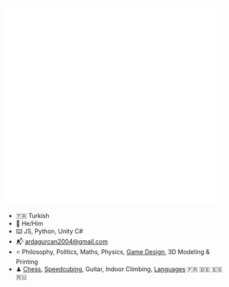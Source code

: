 <div align="center">  
 
![Arda's GitHub stats](https://github.com/ArdaGurcan/ArdaGurcan/blob/main/github-metrics.svg)
 
 </div>
 
- 🇹🇷 Turkish
- 🥚 He/Him
- ⌨️ JS, Python, Unity C#
- 📬 ardagurcan2004@gmail.com
- ⭐ Philosophy, Politics, Maths, Physics, [Game Design](https://agurcan.itch.io), 3D Modeling & Printing
- ♟ [Chess](https://www.chess.com/member/agurcan), [Speedcubing](https://www.worldcubeassociation.org/persons/2018GURC01), Guitar, Indoor Climbing, [Languages](https://www.duolingo.com/profile/ArdaGurcan) 🇫🇷 🇩🇪 🇪🇸 🇷🇺
  
